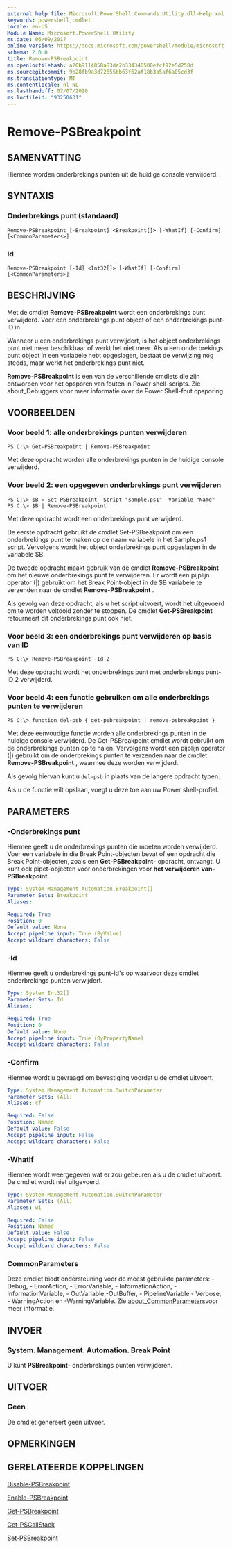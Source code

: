```yaml
---
external help file: Microsoft.PowerShell.Commands.Utility.dll-Help.xml
keywords: powershell,cmdlet
Locale: en-US
Module Name: Microsoft.PowerShell.Utility
ms.date: 06/09/2017
online version: https://docs.microsoft.com/powershell/module/microsoft.powershell.utility/remove-psbreakpoint?view=powershell-7.1&WT.mc_id=ps-gethelp
schema: 2.0.0
title: Remove-PSBreakpoint
ms.openlocfilehash: a20b9114858a83de2b334340500efcf92e5d258d
ms.sourcegitcommit: 9b28fb9a3d72655bb63f62af18b3a5af6a05cd3f
ms.translationtype: MT
ms.contentlocale: nl-NL
ms.lasthandoff: 07/07/2020
ms.locfileid: "93250631"
---
```

# Remove-PSBreakpoint

## SAMENVATTING
Hiermee worden onderbrekings punten uit de huidige console verwijderd.

## SYNTAXIS

### Onderbrekings punt (standaard)

```
Remove-PSBreakpoint [-Breakpoint] <Breakpoint[]> [-WhatIf] [-Confirm] [<CommonParameters>]
```

### Id

```
Remove-PSBreakpoint [-Id] <Int32[]> [-WhatIf] [-Confirm] [<CommonParameters>]
```

## BESCHRIJVING
Met de cmdlet **Remove-PSBreakpoint** wordt een onderbrekings punt verwijderd.
Voer een onderbrekings punt object of een onderbrekings punt-ID in.

Wanneer u een onderbrekings punt verwijdert, is het object onderbrekings punt niet meer beschikbaar of werkt het niet meer.
Als u een onderbrekings punt object in een variabele hebt opgeslagen, bestaat de verwijzing nog steeds, maar werkt het onderbrekings punt niet.

**Remove-PSBreakpoint** is een van de verschillende cmdlets die zijn ontworpen voor het opsporen van fouten in Power shell-scripts.
Zie about_Debuggers voor meer informatie over de Power Shell-fout opsporing.

## VOORBEELDEN

### Voor beeld 1: alle onderbrekings punten verwijderen

```
PS C:\> Get-PSBreakpoint | Remove-PSBreakpoint
```

Met deze opdracht worden alle onderbrekings punten in de huidige console verwijderd.

### Voor beeld 2: een opgegeven onderbrekings punt verwijderen

```
PS C:\> $B = Set-PSBreakpoint -Script "sample.ps1" -Variable "Name"
PS C:\> $B | Remove-PSBreakpoint
```

Met deze opdracht wordt een onderbrekings punt verwijderd.

De eerste opdracht gebruikt de cmdlet Set-PSBreakpoint om een onderbrekings punt te maken op de naam variabele in het Sample.ps1 script.
Vervolgens wordt het object onderbrekings punt opgeslagen in de variabele $B.

De tweede opdracht maakt gebruik van de cmdlet **Remove-PSBreakpoint** om het nieuwe onderbrekings punt te verwijderen.
Er wordt een pijplijn operator (|) gebruikt om het Break Point-object in de $B variabele te verzenden naar de cmdlet **Remove-PSBreakpoint** .

Als gevolg van deze opdracht, als u het script uitvoert, wordt het uitgevoerd om te worden voltooid zonder te stoppen.
De cmdlet **Get-PSBreakpoint** retourneert dit onderbrekings punt ook niet.

### Voor beeld 3: een onderbrekings punt verwijderen op basis van ID

```
PS C:\> Remove-PSBreakpoint -Id 2
```

Met deze opdracht wordt het onderbrekings punt met onderbrekings punt-ID 2 verwijderd.

### Voor beeld 4: een functie gebruiken om alle onderbrekings punten te verwijderen

```
PS C:\> function del-psb { get-psbreakpoint | remove-psbreakpoint }
```

Met deze eenvoudige functie worden alle onderbrekings punten in de huidige console verwijderd.
De Get-PSBreakpoint cmdlet wordt gebruikt om de onderbrekings punten op te halen.
Vervolgens wordt een pijplijn operator (|) gebruikt om de onderbrekings punten te verzenden naar de cmdlet **Remove-PSBreakpoint** , waarmee deze worden verwijderd.

Als gevolg hiervan kunt u `del-psb` in plaats van de langere opdracht typen.

Als u de functie wilt opslaan, voegt u deze toe aan uw Power shell-profiel.

## PARAMETERS

### -Onderbrekings punt
Hiermee geeft u de onderbrekings punten die moeten worden verwijderd.
Voer een variabele in die Break Point-objecten bevat of een opdracht die Break Point-objecten, zoals een **Get-PSBreakpoint-** opdracht, ontvangt.
U kunt ook pipet-objecten voor onderbrekingen voor **het verwijderen van-PSBreakpoint**.

```yaml
Type: System.Management.Automation.Breakpoint[]
Parameter Sets: Breakpoint
Aliases:

Required: True
Position: 0
Default value: None
Accept pipeline input: True (ByValue)
Accept wildcard characters: False
```

### -Id
Hiermee geeft u onderbrekings punt-Id's op waarvoor deze cmdlet onderbrekings punten verwijdert.

```yaml
Type: System.Int32[]
Parameter Sets: Id
Aliases:

Required: True
Position: 0
Default value: None
Accept pipeline input: True (ByPropertyName)
Accept wildcard characters: False
```

### -Confirm
Hiermee wordt u gevraagd om bevestiging voordat u de cmdlet uitvoert.

```yaml
Type: System.Management.Automation.SwitchParameter
Parameter Sets: (All)
Aliases: cf

Required: False
Position: Named
Default value: False
Accept pipeline input: False
Accept wildcard characters: False
```

### -WhatIf
Hiermee wordt weergegeven wat er zou gebeuren als u de cmdlet uitvoert.
De cmdlet wordt niet uitgevoerd.

```yaml
Type: System.Management.Automation.SwitchParameter
Parameter Sets: (All)
Aliases: wi

Required: False
Position: Named
Default value: False
Accept pipeline input: False
Accept wildcard characters: False
```

### CommonParameters
Deze cmdlet biedt ondersteuning voor de meest gebruikte parameters: -Debug, - ErrorAction, - ErrorVariable, - InformationAction, -InformationVariable, - OutVariable,-OutBuffer, - PipelineVariable - Verbose, - WarningAction en -WarningVariable. Zie [about_CommonParameters](https://go.microsoft.com/fwlink/?LinkID=113216)voor meer informatie.

## INVOER

### System. Management. Automation. Break Point
U kunt **PSBreakpoint-** onderbrekings punten verwijderen.

## UITVOER

### Geen
De cmdlet genereert geen uitvoer.

## OPMERKINGEN

## GERELATEERDE KOPPELINGEN

[Disable-PSBreakpoint](Disable-PSBreakpoint.md)

[Enable-PSBreakpoint](Enable-PSBreakpoint.md)

[Get-PSBreakpoint](Get-PSBreakpoint.md)

[Get-PSCallStack](Get-PSCallStack.md)

[Set-PSBreakpoint](Set-PSBreakpoint.md)


